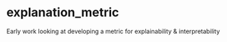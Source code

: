 # explanation_metric
Early work looking at developing a metric for explainability &amp; interpretability
